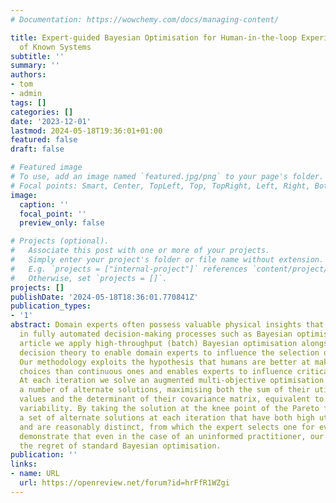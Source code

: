```yaml
---
# Documentation: https://wowchemy.com/docs/managing-content/

title: Expert-guided Bayesian Optimisation for Human-in-the-loop Experimental Design
  of Known Systems
subtitle: ''
summary: ''
authors:
- tom
- admin
tags: []
categories: []
date: '2023-12-01'
lastmod: 2024-05-18T19:36:01+01:00
featured: false
draft: false

# Featured image
# To use, add an image named `featured.jpg/png` to your page's folder.
# Focal points: Smart, Center, TopLeft, Top, TopRight, Left, Right, BottomLeft, Bottom, BottomRight.
image:
  caption: ''
  focal_point: ''
  preview_only: false

# Projects (optional).
#   Associate this post with one or more of your projects.
#   Simply enter your project's folder or file name without extension.
#   E.g. `projects = ["internal-project"]` references `content/project/deep-learning/index.md`.
#   Otherwise, set `projects = []`.
projects: []
publishDate: '2024-05-18T18:36:01.770841Z'
publication_types:
- '1'
abstract: Domain experts often possess valuable physical insights that are overlooked
  in fully automated decision-making processes such as Bayesian optimisation. In this
  article we apply high-throughput (batch) Bayesian optimisation alongside anthropological
  decision theory to enable domain experts to influence the selection of optimal experiments.
  Our methodology exploits the hypothesis that humans are better at making discrete
  choices than continuous ones and enables experts to influence critical early decisions.
  At each iteration we solve an augmented multi-objective optimisation problem across
  a number of alternate solutions, maximising both the sum of their utility function
  values and the determinant of their covariance matrix, equivalent to their total
  variability. By taking the solution at the knee point of the Pareto front, we return
  a set of alternate solutions at each iteration that have both high utility values
  and are reasonably distinct, from which the expert selects one for evaluation. We
  demonstrate that even in the case of an uninformed practitioner, our algorithm recovers
  the regret of standard Bayesian optimisation.
publication: ''
links:
- name: URL
  url: https://openreview.net/forum?id=hrFfR1WZgi
---
```

